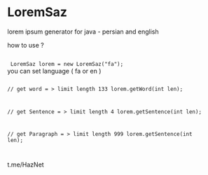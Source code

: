 # LoremSaz
lorem ipsum generator for java - persian and english


how to use ? 

<code>
 LoremSaz lorem = new LoremSaz("fa");
</code>
you can set language ( fa or en )

<code>

// get word = > limit length 133
lorem.getWord(int len);

// get Sentence = > limit length 4
lorem.getSentence(int len);

// get Paragraph = > limit length 999
lorem.getSentence(int len);

</code>



t.me/HazNet
